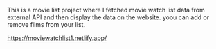 This is a movie list project where I fetched movie watch list data from      
external API and then display the data on the website. yoou can add or remove films from your list. 

https://moviewatchlist1.netlify.app/
